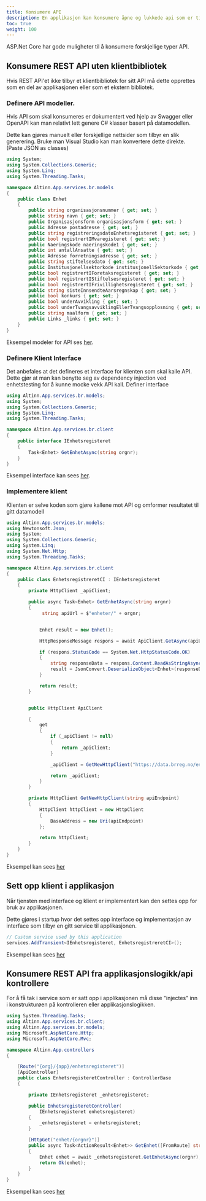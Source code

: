 ```yaml
---
title: Konsumere API
description: En applikasjon kan konsumere åpne og lukkede api som er tilgjengelig på Internett.
toc: true
weight: 100
---
```


ASP.Net Core har gode muligheter til å konsumere forskjellige typer API. 

## Konsumere REST API uten klientbibliotek
Hvis REST API'et ikke tilbyr et klientbibliotek for sitt API må dette opprettes som en del av applikasjonen eller som et ekstern bibliotek.

### Definere API modeller.
Hvis API som skal konsumeres er dokumentert ved hjelp av Swagger eller OpenAPI kan man relativt lett genere C# klasser basert på datamodellen.

Dette kan gjøres manuelt eller forskjellige nettsider som tilbyr en slik generering. Bruke man Visual Studio kan man konvertere dette direkte. (Paste JSON as classes)

```c#
using System;
using System.Collections.Generic;
using System.Linq;
using System.Threading.Tasks;

namespace Altinn.App.services.br.models
{
    public class Enhet
    {
        public string organisasjonsnummer { get; set; }
        public string navn { get; set; }
        public Organisasjonsform organisasjonsform { get; set; }
        public Adresse postadresse { get; set; }
        public string registreringsdatoEnhetsregisteret { get; set; }
        public bool registrertIMvaregisteret { get; set; }
        public Naeringskode naeringskode1 { get; set; }
        public int antallAnsatte { get; set; }
        public Adresse forretningsadresse { get; set; }
        public string stiftelsesdato { get; set; }
        public Institusjonellsektorkode institusjonellSektorkode { get; set; }
        public bool registrertIForetaksregisteret { get; set; }
        public bool registrertIStiftelsesregisteret { get; set; }
        public bool registrertIFrivillighetsregisteret { get; set; }
        public string sisteInnsendteAarsregnskap { get; set; }
        public bool konkurs { get; set; }
        public bool underAvvikling { get; set; }
        public bool underTvangsavviklingEllerTvangsopplosning { get; set; }
        public string maalform { get; set; }
        public Links _links { get; set; }
    }
}

```

Eksempel modeler for API ses [her](https://dev.altinn.studio/repos/ttd/mva/src/branch/master/App/services/br/models). 

### Definere Klient Interface
Det anbefales at det defineres et interface for klienten som skal kalle API. Dette gjør at man kan benytte seg av dependency injection 
ved enhetstesting for å kunne mocke vekk API kall.  Definer interface


```C#
using Altinn.App.services.br.models;
using System;
using System.Collections.Generic;
using System.Linq;
using System.Threading.Tasks;

namespace Altinn.App.services.br.client
{
    public interface IEnhetsregisteret
    {
        Task<Enhet> GetEnhetAsync(string orgnr);
    }
}


```
Eksempel interface kan sees [her](https://dev.altinn.studio/repos/ttd/mva/src/branch/master/App/services/br/client/IEnhetsregisteret.cs).


### Implementere klient
Klienten er selve koden som gjøre kallene mot API og omformer resultatet til gitt datamodell

```c#
using Altinn.App.services.br.models;
using Newtonsoft.Json;
using System;
using System.Collections.Generic;
using System.Linq;
using System.Net.Http;
using System.Threading.Tasks;

namespace Altinn.App.services.br.client
{
    public class EnhetsregistreretCI : IEnhetsregisteret
    {
        private HttpClient _apiClient;

        public async Task<Enhet> GetEnhetAsync(string orgnr)
        {
             string apiUrl = $"enheter/" + orgnr;


            Enhet result = new Enhet();

            HttpResponseMessage respons = await ApiClient.GetAsync(apiUrl);

            if (respons.StatusCode == System.Net.HttpStatusCode.OK)
            {
                string responseData = respons.Content.ReadAsStringAsync().Result;
                result = JsonConvert.DeserializeObject<Enhet>(responseData);
            }

            return result;
        }


        public HttpClient ApiClient

        {
            get
            {
                if (_apiClient != null)
                {
                    return _apiClient;
                }

                _apiClient = GetNewHttpClient("https://data.brreg.no/enhetsregisteret/api/");

                return _apiClient;
            }
        }

        private HttpClient GetNewHttpClient(string apiEndpoint)
        {
            HttpClient httpClient = new HttpClient
            {
                BaseAddress = new Uri(apiEndpoint)
            };

            return httpClient;
        }
    }
}

```

Eksempel kan sees [her](https://dev.altinn.studio/repos/ttd/mva/src/branch/master/App/services/br/client/EnhetsregistreretCI.cs)

## Sett opp klient i applikasjon
Når tjensten med interface og klient er implementert kan den settes opp for bruk av applikasjonen. 

Dette gjøres i startup hvor det settes opp interface og implementasjon av interface som tilbyr en gitt service til applikasjonen.

```C#
// Custom service used by this application
services.AddTransient<IEnhetsregisteret, EnhetsregistreretCI>();

```

Eksempel kan sees [her](https://dev.altinn.studio/repos/ttd/mva/src/branch/master/App/Startup.cs)


## Konsumere REST API fra applikasjonslogikk/api kontrollere
For å få tak i service som er satt opp i applikasjonen må disse "injectes" inn i konstrukturøen på kontrolleren eller applikasjonslogikken. 


```C#
using System.Threading.Tasks;
using Altinn.App.services.br.client;
using Altinn.App.services.br.models;
using Microsoft.AspNetCore.Http;
using Microsoft.AspNetCore.Mvc;

namespace Altinn.App.controllers
{

    [Route("{org}/{app}/enhetsregisteret")]
    [ApiController]
    public class EnhetsregisteretController : ControllerBase
    {

        private IEnhetsregisteret _enhetsregisteret;

        public EnhetsregisteretController(
            IEnhetsregisteret enhetsregisteret)
        {
            _enhetsregisteret = enhetsregisteret;
        }

        [HttpGet("enhet/{orgnr}")]
        public async Task<ActionResult<Enhet>> GetEnhet([FromRoute] string orgnr)
        {
            Enhet enhet = await _enhetsregisteret.GetEnhetAsync(orgnr);
            return Ok(enhet);
        }
    }
}

```
Eksempel kan sees [her](https://dev.altinn.studio/repos/ttd/mva/src/branch/master/App/controllers/EnhetsregisteretController.cs)